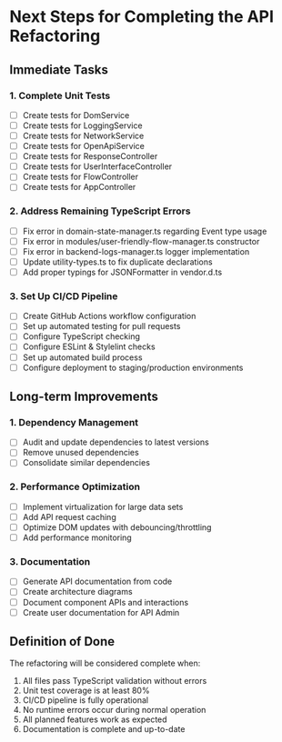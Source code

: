# Next Steps for Completing the API Refactoring

## Immediate Tasks

### 1. Complete Unit Tests
- [ ] Create tests for DomService
- [ ] Create tests for LoggingService
- [ ] Create tests for NetworkService
- [ ] Create tests for OpenApiService
- [ ] Create tests for ResponseController
- [ ] Create tests for UserInterfaceController
- [ ] Create tests for FlowController
- [ ] Create tests for AppController

### 2. Address Remaining TypeScript Errors
- [ ] Fix error in domain-state-manager.ts regarding Event type usage
- [ ] Fix error in modules/user-friendly-flow-manager.ts constructor
- [ ] Fix error in backend-logs-manager.ts logger implementation
- [ ] Update utility-types.ts to fix duplicate declarations
- [ ] Add proper typings for JSONFormatter in vendor.d.ts

### 3. Set Up CI/CD Pipeline
- [ ] Create GitHub Actions workflow configuration
- [ ] Set up automated testing for pull requests
- [ ] Configure TypeScript checking
- [ ] Configure ESLint & Stylelint checks
- [ ] Set up automated build process
- [ ] Configure deployment to staging/production environments

## Long-term Improvements

### 1. Dependency Management
- [ ] Audit and update dependencies to latest versions
- [ ] Remove unused dependencies
- [ ] Consolidate similar dependencies

### 2. Performance Optimization
- [ ] Implement virtualization for large data sets
- [ ] Add API request caching
- [ ] Optimize DOM updates with debouncing/throttling
- [ ] Add performance monitoring

### 3. Documentation
- [ ] Generate API documentation from code
- [ ] Create architecture diagrams
- [ ] Document component APIs and interactions
- [ ] Create user documentation for API Admin

## Definition of Done

The refactoring will be considered complete when:
1. All files pass TypeScript validation without errors
2. Unit test coverage is at least 80%
3. CI/CD pipeline is fully operational
4. No runtime errors occur during normal operation
5. All planned features work as expected
6. Documentation is complete and up-to-date 